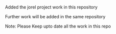 Added the jorel project work in this repository

Further work will be added in the same repository

Note: Please Keep upto date all the work in this repo
